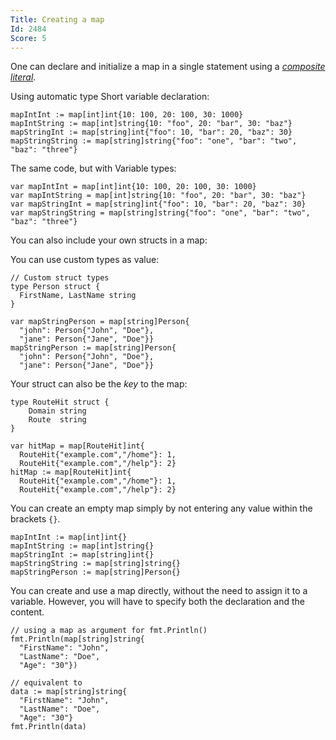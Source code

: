 ```yaml
---
Title: Creating a map
Id: 2484
Score: 5
---
```

One can declare and initialize a map in a single statement using a [*composite literal*][1].

Using automatic type Short variable declaration:

    mapIntInt := map[int]int{10: 100, 20: 100, 30: 1000}
    mapIntString := map[int]string{10: "foo", 20: "bar", 30: "baz"}
    mapStringInt := map[string]int{"foo": 10, "bar": 20, "baz": 30}
    mapStringString := map[string]string{"foo": "one", "bar": "two", "baz": "three"}

The same code, but with Variable types:

    var mapIntInt = map[int]int{10: 100, 20: 100, 30: 1000}
    var mapIntString = map[int]string{10: "foo", 20: "bar", 30: "baz"}
    var mapStringInt = map[string]int{"foo": 10, "bar": 20, "baz": 30}
    var mapStringString = map[string]string{"foo": "one", "bar": "two", "baz": "three"}

You can also include your own structs in a map:

You can use custom types as value:

    // Custom struct types
    type Person struct {
      FirstName, LastName string
    }

    var mapStringPerson = map[string]Person{
      "john": Person{"John", "Doe"},
      "jane": Person{"Jane", "Doe"}}
    mapStringPerson := map[string]Person{
      "john": Person{"John", "Doe"},
      "jane": Person{"Jane", "Doe"}}

Your struct can also be the _key_ to the map:

    type RouteHit struct {
        Domain string
        Route  string
    }

    var hitMap = map[RouteHit]int{
      RouteHit{"example.com","/home"}: 1,
      RouteHit{"example.com","/help"}: 2}
    hitMap := map[RouteHit]int{
      RouteHit{"example.com","/home"}: 1,
      RouteHit{"example.com","/help"}: 2}


You can create an empty map simply by not entering any value within the brackets `{}`.

    mapIntInt := map[int]int{}
    mapIntString := map[int]string{}
    mapStringInt := map[string]int{}
    mapStringString := map[string]string{}
    mapStringPerson := map[string]Person{}

You can create and use a map directly, without the need to assign it to a variable. However, you will have to specify both the declaration and the content.

    // using a map as argument for fmt.Println()
    fmt.Println(map[string]string{
      "FirstName": "John",
      "LastName": "Doe",
      "Age": "30"})

    // equivalent to
    data := map[string]string{
      "FirstName": "John",
      "LastName": "Doe",
      "Age": "30"}
    fmt.Println(data)


  [1]: https://golang.org/ref/spec#Composite_literals
